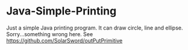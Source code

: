 # Java-Simple-Printing
Just a simple Java printing program. It can draw circle, line and ellipse.
Sorry...something wrong here. See https://github.com/SolarSword/outPutPrimitive
